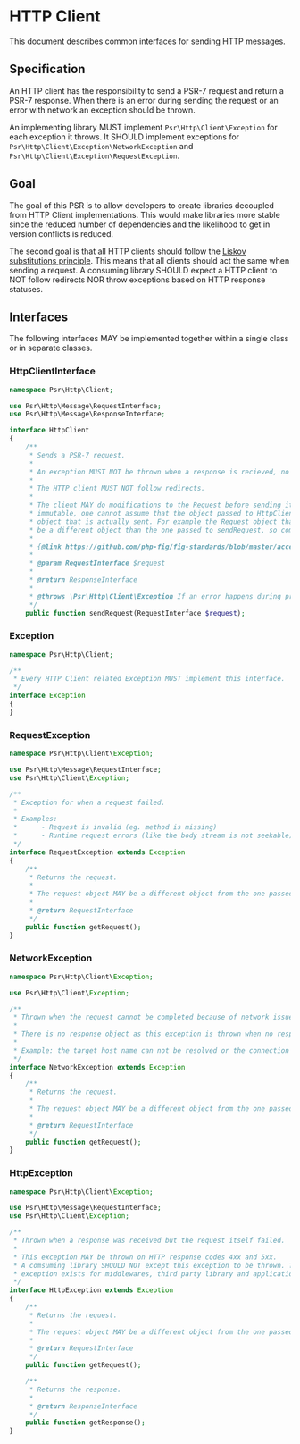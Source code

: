 HTTP Client
===========

This document describes common interfaces for sending HTTP messages.


## Specification

An HTTP client has the responsibility to send a PSR-7 request and return a PSR-7
response. When there is an error during sending the request or an error with network an
exception should be thrown. 

An implementing library MUST implement `Psr\Http\Client\Exception` for each exception it throws. 
It SHOULD implement exceptions for `Psr\Http\Client\Exception\NetworkException` and
`Psr\Http\Client\Exception\RequestException`.

## Goal

The goal of this PSR is to allow developers to create libraries decoupled from HTTP Client
implementations. This would make libraries more stable since the reduced number of
dependencies and the likelihood to get in version conflicts is reduced.

The second goal is that all HTTP clients should follow the [Liskov substitutions principle][Liskov].
This means that all clients should act the same when sending a request. A consuming
library SHOULD expect a HTTP client to NOT follow redirects NOR throw exceptions based
on HTTP response statuses.

## Interfaces

The following interfaces MAY be implemented together within a single class or
in separate classes.

### HttpClientInterface

```php
namespace Psr\Http\Client;

use Psr\Http\Message\RequestInterface;
use Psr\Http\Message\ResponseInterface;

interface HttpClient
{
    /**
     * Sends a PSR-7 request.
     *
     * An exception MUST NOT be thrown when a response is recieved, no matter the HTTP status code.
     *
     * The HTTP client MUST NOT follow redirects.
     *
     * The client MAY do modifications to the Request before sending it. Because PSR-7 objects are
     * immutable, one cannot assume that the object passed to HttpClient::sendRequest will be the same
     * object that is actually sent. For example the Request object that is returned by an exception MAY
     * be a different object than the one passed to sendRequest, so comparison by reference (===) is not possible.
     * 
     * {@link https://github.com/php-fig/fig-standards/blob/master/accepted/PSR-7-http-message-meta.md#why-value-objects}
     * 
     * @param RequestInterface $request
     *
     * @return ResponseInterface
     *
     * @throws \Psr\Http\Client\Exception If an error happens during processing the request.
     */
    public function sendRequest(RequestInterface $request);
```


### Exception

```php
namespace Psr\Http\Client;

/**
 * Every HTTP Client related Exception MUST implement this interface.
 */
interface Exception
{
}
```


### RequestException

```php
namespace Psr\Http\Client\Exception;

use Psr\Http\Message\RequestInterface;
use Psr\Http\Client\Exception;

/**
 * Exception for when a request failed.
 *
 * Examples:
 *      - Request is invalid (eg. method is missing)
 *      - Runtime request errors (like the body stream is not seekable)
 */
interface RequestException extends Exception
{
    /**
     * Returns the request.
     *
     * The request object MAY be a different object from the one passed to HttpClient::sendRequest()
     *
     * @return RequestInterface
     */
    public function getRequest();
}
```


### NetworkException

```php
namespace Psr\Http\Client\Exception;

use Psr\Http\Client\Exception;

/**
 * Thrown when the request cannot be completed because of network issues.
 *
 * There is no response object as this exception is thrown when no response has been received.
 *
 * Example: the target host name can not be resolved or the connection failed.
 */
interface NetworkException extends Exception
{
    /**
     * Returns the request.
     *
     * The request object MAY be a different object from the one passed to HttpClient::sendRequest()
     *
     * @return RequestInterface
     */
    public function getRequest();
}
```


### HttpException

```php
namespace Psr\Http\Client\Exception;

use Psr\Http\Message\RequestInterface;
use Psr\Http\Client\Exception;

/**
 * Thrown when a response was received but the request itself failed.
 *
 * This exception MAY be thrown on HTTP response codes 4xx and 5xx.
 * A comsuming library SHOULD NOT except this exception to be thrown. The
 * exception exists for middlewares, third party library and application code.
 */
interface HttpException extends Exception
{
    /**
     * Returns the request.
     *
     * The request object MAY be a different object from the one passed to HttpClient::sendRequest()
     *
     * @return RequestInterface
     */
    public function getRequest();

    /**
     * Returns the response.
     *
     * @return ResponseInterface
     */
    public function getResponse();
}
```

[Liskov]: https://en.wikipedia.org/wiki/Liskov_substitution_principle
